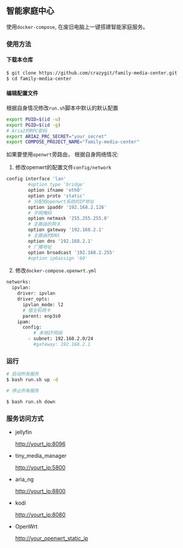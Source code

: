 ## 智能家庭中心

使用`docker-compose`, 在废旧电脑上一键搭建智能家庭服务。

### 使用方法

#### 下载本仓库
```bash
$ git clone https://github.com/crazygit/family-media-center.git
$ cd family-media-center
```

#### 编辑配置文件

根据自身情况修改`run.sh`脚本中默认的默认配置

``` bash
export PUID=$(id -u)
export PGID=$(id -g)
# Aria2的RPC密码
export ARIA2_PRC_SECRET="your_secret"
export COMPOSE_PROJECT_NAME="family-media-center"
```

如果要使用`openwrt`旁路由，
根据自身网络情况:
1. 修改openwrt的配置文件`config/network`

```bash
config interface 'lan'
        #option type 'bridge'
        option ifname 'eth0'
        option proto 'static'
        # 分配给openwrt系统的IP地址
        option ipaddr '192.168.2.126'
        # 子网掩码
        option netmask '255.255.255.0'
        # 主路由的网关
        option gateway '192.168.2.1'
        # 主路由的DNS
        option dns '192.168.2.1'
        # 广播地址
        option broadcast '192.168.2.255'
        #option ip6assign '60'
```


2. 修改`docker-compose.openwrt.yml`

```bash
networks:
  ipvlan:
    driver: ipvlan
    driver_opts:
      ipvlan_mode: l2
      # 宿主机网卡
      parent: enp3s0
    ipam:
      config:
          # 本地IP网段
        - subnet: 192.168.2.0/24
          #gateway: 192.168.2.1
```

### 运行

```bash
# 启动所有服务
$ bash run.sh up -d

# 停止所有服务

$ bash run.sh down
```

### 服务访问方式

* jellyfin

  <http://yourt_ip:8096>
* tiny_media_manager

  <http://yourt_ip:5800>
* aria_ng

  <http://yourt_ip:8800>
* kodi

  <http://yourt_ip:8080>
* OpenWrt

  <http://your_openwrt_static_ip>


